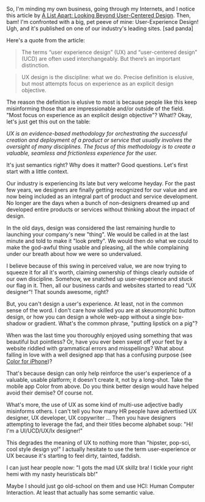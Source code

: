So, I'm minding my own business, going through my Internets, and I notice this article by [A List Apart: Looking Beyond User-Centered Design](http://alistapart.com/column/looking-beyond-user-centered-design). Then, bam! I'm confronted with a big, pet peeve of mine: User-Experience Design! Ugh, and it's published on one of our industry's leading sites. [sad panda]

Here's a quote from the article:

> The terms “user experience design” (UX) and “user-centered design” (UCD) are often used interchangeably. But there’s an important distinction.

> UX design is the discipline: what we do. Precise definition is elusive, but most attempts focus on experience as an explicit design objective.

The reason the definition is elusive to most is because people like this keep misinforming those that are impressionable and/or outside of the field. "Most focus on experience as an explicit design objective"? What!? Okay, let's just get this out on the table:

*UX is an evidence-based methodology for orchestrating the successful creation and deployment of a product or service that usually involves the oversight of many disciplines. The focus of this methodology is to create a valuable, seamless and frictionless experience for the user.*

It's just semantics right? Why does it matter? Good questions. Let's first start with a little context. 

Our industry is experiencing its late but very welcome heyday. For the past few years, we designers are finally getting recognized for our value and are now being included as an integral part of product and service development. No longer are the days when a bunch of non-designers dreamed up and developed entire products or services without thinking about the impact of design.

In the old days, design was considered the last remaining hurdle to launching your company's new "thing". We would be called in at the last minute and told to make it "look pretty". We would then do what we could to make the god-awful thing usable and pleasing, all the while complaining under our breath about how we were so undervalued.

I believe because of this swing in perceived value, we are now trying to squeeze it for all it's worth, claiming ownership of things clearly outside of our own discipline. Somehow, we snatched up user-experience and stuck our flag in it. Then, all our business cards and websites started to read "UX designer"! That sounds awesome, right?

But, you can't design a user's experience. At least, not in the common sense of the word. I don't care how skilled you are at skeuomorphic button design, or how you can design a whole web-app without a single box-shadow or gradient. What's the common phrase, "putting lipstick on a pig"? 

When was the last time you thoroughly enjoyed using something that was beautiful but pointless? Or, have you ever been swept off your feet by a website riddled with grammatical errors and misspellings? What about falling in love with a well designed app that has a confusing purpose (see [Color for iPhone](http://www.color.com/))?

That's because design can only help reinforce the user's experience of a valuable, usable platform; it doesn't create it, not by a long-shot. Take the mobile app Color from above. Do you think better design would have helped avoid their demise? Of course not.

What's more, the use of UX as some kind of multi-use adjective badly misinforms others. I can't tell you how many HR people have advertised UX designer, UX developer, UX copywriter … Then you have designers attempting to leverage the fad, and their titles become alphabet soup: "Hi! I'm a UI/UCD/UX/Ix designer!"

This degrades the meaning of UX to nothing more than "hipster, pop-sci, cool style design yo!" I actually hesitate to use the term user-experience or UX because it's starting to feel dirty, tainted, faddish.

I can just hear people now: "I gots the mad UX skillz bra! I tickle your right hemi with my nasty heuristicals bb!"

Maybe I should just go old-school on them and use HCI: Human Computer Interaction. At least that actually has some semantic value.
